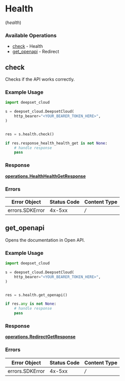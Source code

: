 # Health
(*health*)

### Available Operations

* [check](#check) - Health
* [get_openapi](#get_openapi) - Redirect

## check

Checks if the API works correctly.

### Example Usage

```python
import deepset_cloud

s = deepset_cloud.DeepsetCloud(
    http_bearer="<YOUR_BEARER_TOKEN_HERE>",
)


res = s.health.check()

if res.response_health_health_get is not None:
    # handle response
    pass
```


### Response

**[operations.HealthHealthGetResponse](../../models/operations/healthhealthgetresponse.md)**
### Errors

| Error Object    | Status Code     | Content Type    |
| --------------- | --------------- | --------------- |
| errors.SDKError | 4x-5xx          | */*             |

## get_openapi

Opens the documentation in Open API.

### Example Usage

```python
import deepset_cloud

s = deepset_cloud.DeepsetCloud(
    http_bearer="<YOUR_BEARER_TOKEN_HERE>",
)


res = s.health.get_openapi()

if res.any is not None:
    # handle response
    pass
```


### Response

**[operations.RedirectGetResponse](../../models/operations/redirectgetresponse.md)**
### Errors

| Error Object    | Status Code     | Content Type    |
| --------------- | --------------- | --------------- |
| errors.SDKError | 4x-5xx          | */*             |
